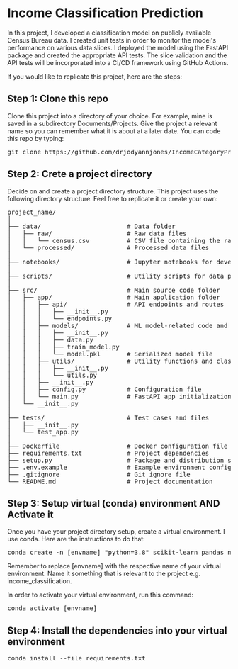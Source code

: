 # Income Classification Prediction

In this project, I developed a classification model on publicly available Census Bureau data. I created unit tests in order to monitor the model's performance on various data slices. I deployed the model using the FastAPI package and created the appropriate API tests. The slice validation and the API tests will be incorporated into a CI/CD framework using GitHub Actions.

If you would like to replicate this project, here are the steps:

## Step 1: Clone this repo

Clone this project into a directory of your choice. For example, mine is saved in a subdirectory Documents/Projects. Give the project a relevant name so you can remember what it is about at a later date. You can code this repo by typing:

<pre>git clone https://github.com/drjodyannjones/IncomeCategoryPrediction.git</pre>

## Step 2: Crete a project directory

Decide on and create a project directory structure. This project uses the following directory structure. Feel free to replicate it or create your own:

<pre>
project_name/
│
├── data/                       # Data folder
│   ├── raw/                    # Raw data files
│   │   └── census.csv          # CSV file containing the raw dataset
│   └── processed/              # Processed data files
│
├── notebooks/                  # Jupyter notebooks for development, exploration, and visualization
│
├── scripts/                    # Utility scripts for data preprocessing or model evaluation
│
├── src/                        # Main source code folder
│   ├── app/                    # Main application folder
│   │   ├── api/                # API endpoints and routes
│   │   │   ├── __init__.py
│   │   │   └── endpoints.py
│   │   ├── models/             # ML model-related code and files
│   │   │   ├── __init__.py
│   │   │   ├── data.py
│   │   │   ├── train_model.py
│   │   │   └── model.pkl       # Serialized model file
│   │   ├── utils/              # Utility functions and classes
│   │   │   ├── __init__.py
│   │   │   └── utils.py
│   │   ├── __init__.py
│   │   ├── config.py           # Configuration file
│   │   └── main.py             # FastAPI app initialization and configuration
│   └── __init__.py
│
├── tests/                      # Test cases and files
│   ├── __init__.py
│   └── test_app.py
│
├── Dockerfile                  # Docker configuration file
├── requirements.txt            # Project dependencies
├── setup.py                    # Package and distribution setup
├── .env.example                # Example environment configuration file
├── .gitignore                  # Git ignore file
└── README.md                   # Project documentation
</pre>

## Step 3: Setup virtual (conda) environment AND Activate it

Once you have your project directory setup, create a virtual environment. I use conda. Here are the instructions to do that:

<pre>conda create -n [envname] "python=3.8" scikit-learn pandas numpy pytest jupyter jupyterlab fastapi uvicorn -c conda-forge</pre>

Remember to replace [envname] with the respective name of your virtual environment. Name it something that is relevant to the project e.g. income_classification.

In order to activate your virtual environment, run this command:

<pre>conda activate [envname]</pre>

## Step 4: Install the dependencies into your virtual environment

<pre>conda install --file requirements.txt</pre>
